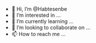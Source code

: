 - 👋 Hi, I’m @Habtesenbe
- 👀 I’m interested in ...
- 🌱 I’m currently learning ...
- 💞️ I’m looking to collaborate on ...
- 📫 How to reach me ...

<!---
Habtesenbe/Habtesenbe is a ✨ special ✨ repository because its `README.md` (this file) appears on your GitHub profile.
You can click the Preview link to take a look at your changes.
--->
